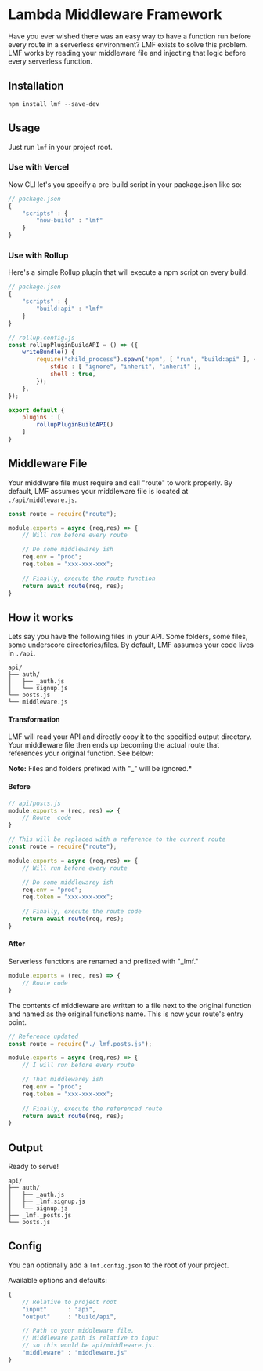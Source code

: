 # **Lambda Middleware Framework**

Have you ever wished there was an easy way to have a function run before every route in a serverless environment? LMF exists to solve this problem. LMF works by reading your middleware file and injecting that logic before every serverless function. 

## **Installation**
```npm install lmf --save-dev```

## **Usage**
Just run ```lmf``` in your project root.

### **Use with Vercel**
Now CLI let's you specify a pre-build script in your package.json like so:
```javascript
// package.json
{
    "scripts" : {
        "now-build" : "lmf"
    }
}
```

### **Use with Rollup**
Here's a simple Rollup plugin that will execute a npm script on every build.
```javascript
// package.json
{
    "scripts" : {
        "build:api" : "lmf"
    }
}
```
```javascript
// rollup.config.js
const rollupPluginBuildAPI = () => ({
    writeBundle() {
        require("child_process").spawn("npm", [ "run", "build:api" ], {
            stdio : [ "ignore", "inherit", "inherit" ],
            shell : true,
        });
    },
});

export default {
    plugins : [
        rollupPluginBuildAPI()
    ]
}

```

## **Middleware File**
Your middlware file must require and call "route" to work properly. By default, LMF assumes your middleware file is located at `./api/middleware.js`.
```javascript
const route = require("route");

module.exports = async (req,res) => {
    // Will run before every route

    // Do some middlewarey ish
    req.env = "prod";
    req.token = "xxx-xxx-xxx";
    
    // Finally, execute the route function
    return await route(req, res);
}
```

## **How it works**
Lets say you have the following files in your API. Some folders, some files, some underscore directories/files. By default, LMF assumes your code lives in `./api`.

```
api/
├── auth/
│   ├── _auth.js
│   └── signup.js
└── posts.js
└── middleware.js
```

#### **Transformation**
LMF will read your API and directly copy it to the specified output directory. Your middleware file then ends up becoming the actual route that references your original function. See below:

**Note:** Files and folders prefixed with "_" will be ignored.*

#### **Before**
```javascript
// api/posts.js
module.exports = (req, res) => {
    // Route  code
}

```
```javascript
// This will be replaced with a reference to the current route
const route = require("route");

module.exports = async (req,res) => {
    // Will run before every route

    // Do some middlewarey ish
    req.env = "prod";
    req.token = "xxx-xxx-xxx";
    
    // Finally, execute the route code
    return await route(req, res);
}
```


#### **After**
Serverless functions are renamed and prefixed with "_lmf."
```javascript
module.exports = (req, res) => {
    // Route code
}

```

The contents of middleware are written to a file next to the original function and named as the original functions name. This is now your route's entry point. 
```javascript
// Reference updated
const route = require("./_lmf.posts.js");

module.exports = async (req,res) => {
    // I will run before every route

    // That middlewarey ish
    req.env = "prod";
    req.token = "xxx-xxx-xxx";
    
    // Finally, execute the referenced route
    return await route(req, res);
}
```

## **Output**
Ready to serve!
```
api/
├── auth/
│   ├── _auth.js
│   ├── _lmf.signup.js
│   └── signup.js
├── _lmf._posts.js
└── posts.js
```

## **Config**
You can optionally add a ```lmf.config.json``` to the root of your project.

Available options and defaults:
```javascript
{
    // Relative to project root
    "input"      : "api",
    "output"     : "build/api",

    // Path to your middleware file.
    // Middleware path is relative to input
    // so this would be api/middleware.js.
    "middleware" : "middleware.js" 
}
```

